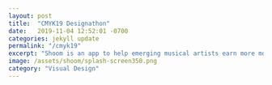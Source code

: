 ```yaml
---
layout: post
title:  "CMYK19 Designathon"
date:   2019-11-04 12:52:01 -0700
categories: jekyll update
permalink: "/cmyk19"
excerpt: "Shoom is an app to help emerging musical artists earn more money from touring by showing them where their potential new fans are and by allowing them to book gigs with similar artists."
image: /assets/shoom/splash-screen350.png
category: "Visual Design"
---
```

